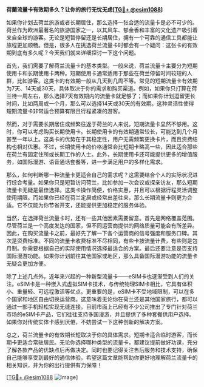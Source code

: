 **荷蘭流量卡有效期多久？让你的旅行无忧无虑[[TG💪+ @esim1088](https://t.me/s/esim1088)]**

如果你计划去荷兰旅游或者长期居住，那么选择一张合适的流量卡是必不可少的。荷兰作为欧洲最著名的旅游国家之一，以其风车、郁金香和丰富的文化遗产吸引着来自全球的游客。无论是短暂停留还是长期居住，拥有一个可靠的通信工具都能让旅程更加顺畅。但是，很多人在挑选荷兰流量卡时都会有一个疑问：这张卡的有效期到底有多久呢？今天我们就来详细探讨一下这个问题。

首先，我们需要了解荷兰流量卡的基本类型。一般来说，荷兰流量卡主要分为短期使用卡和长期使用卡两种。短期使用卡通常适用于那些在荷兰停留时间较短的人群，比如游客。这类卡的有效期一般从几天到几周不等。常见的短期流量卡有效期为7天、14天或30天，具体取决于你的需求和购买渠道。例如，如果你只打算在荷兰待一周左右，那么选择7天有效期内的流量卡就足够了；而如果你计划逗留更长时间，比如两周或一个月，那么可以选择14天或30天的有效期。这种灵活性使得短期流量卡非常适合预算有限且行程紧凑的游客。

然而，对于需要长期居住或频繁往返于荷兰的人来说，短期流量卡显然不够用。这时，你可以考虑购买长期使用卡。长期使用卡的有效期通常较长，可能达到几个月甚至一年以上。这类卡的优势在于其稳定性，用户无需频繁更换卡片，而且资费结构也相对优惠。不过，长期使用卡的价格通常会比短期卡略高一些，因此适合那些在荷兰有固定住所或长期工作的人士。此外，长期使用卡还可能提供更多的增值服务，如国际漫游、语音通话套餐等，进一步满足用户的多样化需求。

那么，如何判断哪一种流量卡更适合自己的需求呢？这需要结合个人的实际状况进行综合考量。如果你只是短暂访问荷兰，比如参加一次会议或探亲访友，那么短期流量卡无疑是最佳选择。这类卡操作简便，价格实惠，并且可以根据行程灵活调整使用期限。而如果你已经在荷兰定居或经常出差往来，那么长期流量卡则更为合适。它不仅能为你节省开支，还能提供更加稳定的服务体验。

当然，在选择荷兰流量卡时，还有一些其他因素需要留意。首先是网络覆盖范围。尽管荷兰是一个高度发达的国家，但不同运营商提供的网络质量可能会有所差异。因此，在购买流量卡之前，最好先了解一下各个运营商的信号强度和服务口碑。其次是资费标准。不同的流量卡收费标准不尽相同，有些卡按流量计费，有些则是包月制。你需要根据自己的实际使用情况选择最适合的方案。最后还要注意是否支持国际漫游功能。如果你计划前往其他国家或地区，那么具备国际漫游功能的流量卡无疑会更加方便。

除了上述几点外，近年来兴起的一种新型流量卡——eSIM卡也逐渐受到人们的关注。eSIM卡是一种嵌入式虚拟SIM卡技术，与传统物理SIM卡相比，它具有体积小、重量轻、可远程激活等优点。更重要的是，eSIM卡不受地域限制，可以在多个国家和地区自由切换运营商。这意味着无论你在荷兰还是其他国家旅行，都可以通过一部手机轻松实现无缝连接。目前市面上已经有不少公司推出了专门针对荷兰市场的eSIM卡产品，它们往往支持多国漫游，并且提供了多种套餐供用户选择。如果你对传统实体卡感到厌倦，不妨尝试一下这种创新的解决方案。

总之，荷兰流量卡的有效期长短取决于你的具体需求。短期卡适合临时游客，而长期卡更适合常驻居民。无论你选择哪种类型的流量卡，都建议提前做好功课，充分了解各款产品的优缺点后再做决定。同时也要记得关注售后服务和技术支持，确保自己能够享受到最好的通信体验。希望这篇文章能帮助你更好地理解荷兰流量卡的相关知识，并为你的出行提供有力保障！

[[TG💪+ @esim1088](https://t.me/s/esim1088) ![Image](https://i.postimg.cc/4NQfJmqS/Snipaste-2025-05-13-00-14-12.png)]